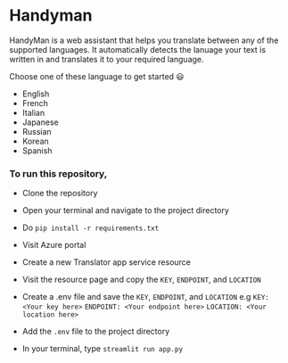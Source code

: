 # Handyman

HandyMan is a web assistant that helps you translate between any of the supported languages. 
It automatically detects the lanuage your text is written in and translates it to your required language.

Choose one of these language to get started :smiley: 

- English
- French
- Italian
- Japanese
- Russian
- Korean
- Spanish

### To run this repository,

- Clone the repository
- Open your terminal and navigate to the project directory
- Do `pip install -r requirements.txt`
- Visit Azure portal
- Create a new Translator app service resource
- Visit the resource page and copy the `KEY`, `ENDPOINT`, and `LOCATION`
- Create a .env file and save the `KEY`, `ENDPOINT`, and `LOCATION` e.g 
 `KEY: <Your key here>`
 `ENDPOINT: <Your endpoint here>`
 `LOCATION: <Your location here>`

- Add the `.env` file to the project directory
- In your terminal, type `streamlit run app.py`

